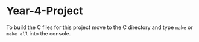 # Year-4-Project

To build the C files for this project move to the C directory and type `make` or `make all` into the console.
